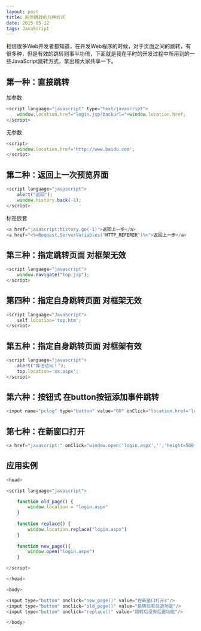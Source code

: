 ```yaml
---
layout: post
title: 网页跳转的几种方式
date: 2015-05-12
tags: JavaScript
---
```


相信很多Web开发者都知道，在开发Web程序的时候，对于页面之间的跳转，有很多种，但是有效的跳转则事半功倍，下面就是我在平时的开发过程中所用到的一些JavaScript跳转方式，拿出和大家共享一下。

## 第一种：直接跳转

加参数

```javascript 1.8
<script language="javascript" type="text/javascript">
    window.location.href="login.jsp?backurl="+window.location.href;
</script>
```

无参数

```javascript 1.8
<script>
    window.location.href='http://www.baidu.com';
</script>
```

## 第二种：返回上一次预览界面

```javascript 1.8
<script language="javascript">
    alert("返回");
    window.history.back(-1);
</script>
```

标签嵌套

```javascript 1.8
<a href="javascript:history.go(-1)">返回上一步</a>
<a href="<%=Request.ServerVariables("HTTP_REFERER")%>">返回上一步</a>
```

## 第三种：指定跳转页面 对框架无效

```javascript 1.8
<script language="javascript">
    window.navigate("top.jsp");
</script>
```

## 第四种：指定自身跳转页面 对框架无效

```javascript 1.8
<script language="JavaScript">
    self.location='top.htm';
</script>
```

## 第五种：指定自身跳转页面 对框架有效

```javascript 1.8
<script language="javascript">
    alert("非法访问！");
    top.location='xx.aspx';
</script>
```

## 第六种：按钮式 在button按钮添加事件跳转

```javascript 1.8
<input name="pclog" type="button" value="GO" onClick="location.href='login.aspx'">
```

## 第七种：在新窗口打开

```javascript 1.8
<a href="javascript:" onClick="window.open('login.aspx','','height=500,width=611,scrollbars=yes,status=yes')">开新窗口</a>
```

## 应用实例

```javascript 1.8
<head>

<script language="javascript">

    function old_page() {
        window.location = "login.aspx"
    }
    
    function replace() {
        window.location.replace("login.aspx")
    }
    
    function new_page(){
        window.open("login.aspx")
    }

</script>

</head>

<body>

<input type="button" onclick="new_page()" value="在新窗口打开s"/>
<input type="button" onclick="old_page()" value="跳转后有后退功能"/>
<input type="button" onclick="replace()" value="跳转后没有后退功能"/>

</body>
```
